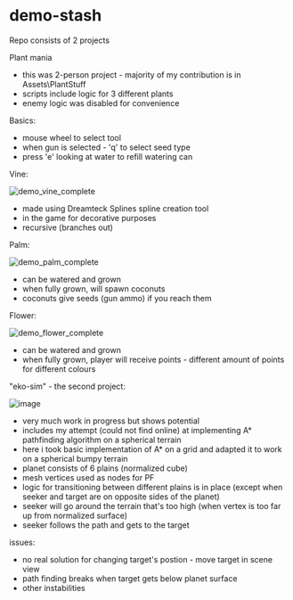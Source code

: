 # demo-stash

Repo consists of 2 projects

Plant mania
* this was 2-person project - majority of my contribution is in Assets\PlantStuff
* scripts include logic for 3 different plants
* enemy logic was disabled for convenience

Basics:
* mouse wheel to select tool
* when gun is selected - 'q' to select seed type
* press 'e' looking at water to refill watering can 

Vine:

![demo_vine_complete](https://user-images.githubusercontent.com/73705079/204369442-0915cd73-0583-4c2c-b0b2-269344588ecf.png)

* made using Dreamteck Splines spline creation tool
* in the game for decorative purposes
* recursive (branches out)

Palm:

![demo_palm_complete](https://user-images.githubusercontent.com/73705079/204369903-567fa1fa-22f8-49ca-92a3-ea3d2e31cdde.png)

* can be watered and grown
* when fully grown, will spawn coconuts
* coconuts give seeds (gun ammo) if you reach them

Flower:

![demo_flower_complete](https://user-images.githubusercontent.com/73705079/204370701-f198ce20-cb5f-448a-b878-a3286306c1a2.png)

* can be watered and grown
* when fully grown, player will receive points - different amount of points for different colours


"eko-sim" - the second project:

![image](https://user-images.githubusercontent.com/73705079/204373501-e59bdf30-0741-4fb1-b40d-3da5851b9381.png)

* very much work in progress but shows potential
* includes my attempt (could not find online) at implementing A* pathfinding algorithm on a spherical terrain
* here i took basic implementation of A* on a grid and adapted it to work on a spherical bumpy terrain
* planet consists of 6 plains (normalized cube)
* mesh vertices used as nodes for PF
* logic for transitioning between different plains is in place (except when seeker and target are on opposite sides of the planet)
* seeker will go around the terrain that's too high (when vertex is too far up from normalized surface)
* seeker follows the path and gets to the target

issues:
* no real solution for changing target's postion - move target in scene view
* path finding breaks when target gets below planet surface
* other instabilities
